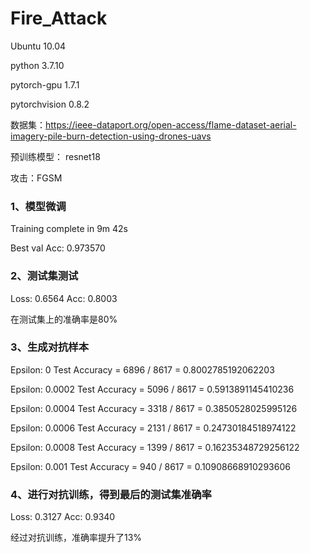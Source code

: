 # Fire_Attack

Ubuntu 10.04

python 3.7.10

pytorch-gpu 1.7.1

pytorchvision 0.8.2

数据集：https://ieee-dataport.org/open-access/flame-dataset-aerial-imagery-pile-burn-detection-using-drones-uavs

预训练模型： resnet18

攻击：FGSM

### 1、模型微调

Training complete in 9m 42s

Best val Acc: 0.973570

### 2、测试集测试

Loss: 0.6564 Acc: 0.8003

在测试集上的准确率是80%

### 3、生成对抗样本

Epsilon: 0      Test Accuracy = 6896 / 8617 = 0.8002785192062203

Epsilon: 0.0002 Test Accuracy = 5096 / 8617 = 0.5913891145410236

Epsilon: 0.0004 Test Accuracy = 3318 / 8617 = 0.3850528025995126

Epsilon: 0.0006 Test Accuracy = 2131 / 8617 = 0.24730184518974122

Epsilon: 0.0008 Test Accuracy = 1399 / 8617 = 0.16235348729256122

Epsilon: 0.001  Test Accuracy = 940 / 8617 = 0.10908668910293606

### 4、进行对抗训练，得到最后的测试集准确率

Loss: 0.3127 Acc: 0.9340

经过对抗训练，准确率提升了13%
